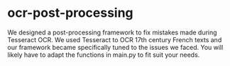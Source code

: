 # ocr-post-processing

We designed a post-processing framework to fix mistakes made during Tesseract OCR. We used Tesseract to OCR 17th century French texts and our framework became specifically tuned to the issues we faced. You will likely have to adapt the functions in main.py to fit suit your needs.
